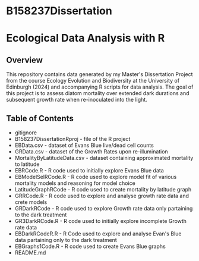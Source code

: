 # B158237Dissertation

# Ecological Data Analysis with R

## Overview

This repository contains data generated by my Master's Dissertation Project from the course Ecology Evolution and Biodiversity at the University of Edinburgh (2024) and accompanying R scripts for data analysis. The goal of this project is to assess diatom mortality over extended dark durations and subsequent growth rate when re-inoculated into the light.

## Table of Contents

- gitignore
- B158237DissertationRproj - file of the R project
- EBData.csv - dataset of Evans Blue live/dead cell counts
- GRData.csv - dataset of the Growth Rates upon re-illumination
- MortalityByLatitudeData.csv - dataset containing approximated mortality to latitude
- EBRCode.R  - R code used to initially explore Evans Blue data
- EBModelSelRCode.R - R code used to explore model fit of various mortality models and reasoning for model choice
- LatitudeGraphRCode - R code used to create mortality by latitude graph
- GRRCode.R - R code used to explore and analyse growth rate data and crete models
- GRDarkRCode - R code used to explore Growth rate data only partaining to the dark treatment
- GR3DarkRCode.R - R code used to initially explore incomplete Growth rate data
- EBDarkRCodeR.R - R Code used to explore and analyse Evan's Blue data partaining only to the dark treatment
- EBGraphs1Code.R - R code used to create Evans Blue graphs
- README.md


